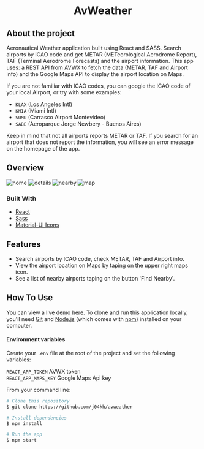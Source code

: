 <h1 align="center">AvWeather</h1>

## About the project

Aeronautical Weather application built using React and SASS. Search airports by ICAO code and get METAR (METeorological Aerodrome Report), TAF (Terminal Aerodrome Forecasts) and the airport information.
This app uses: a REST API from [AVWX](https://avwx.rest/) to fetch the data (METAR, TAF and Airport info) and the Google Maps API to display the airport location on Maps.

If you are not familiar with ICAO codes, you can google the ICAO code of your local Airport, or try with some examples: 
- `KLAX` (Los Angeles Intl)
- `KMIA` (Miami Intl)
- `SUMU` (Carrasco Airport Montevideo)
- `SABE` (Aeroparque Jorge Newbery - Buenos Aires) 

Keep in mind that not all airports reports METAR or TAF. If you search for an airport that does not report the information, you will see an error message on the homepage of the app.

## Overview

![home](src/assets/images/screenshots/home.png?raw=true)
![details](src/assets/images/screenshots/details.png?raw=true)
![nearby](src/assets/images/screenshots/nearby.png?raw=true)
![map](src/assets/images/screenshots/map.png?raw=true)

### Built With

- [React](https://reactjs.org/)
- [Sass](https://sass-lang.com/)
- [Material-UI Icons](https://material-ui.com/components/material-icons/)

## Features

* Search airports by ICAO code, check METAR, TAF and Airport info. 
* View the airport location on Maps by taping on the upper right maps icon.
* See a list of nearby airports taping on the button 'Find Nearby'.

## How To Use
You can view a live demo [here](https://j04kh.github.io/avweather/).
To clone and run this application locally, you'll need [Git](https://git-scm.com) and [Node.js](https://nodejs.org/en/download/) (which comes with [npm](http://npmjs.com)) installed on your computer. 

#### Environment variables
Create your `.env` file at the root of the project and set the following variables:

`REACT_APP_TOKEN` AVWX token </br>
`REACT_APP_MAPS_KEY` Google Maps Api key

From your command line:

```bash
# Clone this repository
$ git clone https://github.com/j04kh/avweather

# Install dependencies
$ npm install

# Run the app
$ npm start
```
